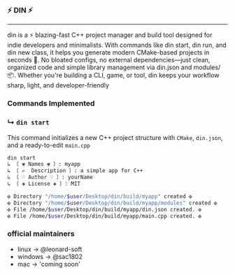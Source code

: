 ### ⚡ DIN ⚡ 

---

din is a ⚡ blazing-fast C++ project manager and build tool designed for indie developers and minimalists. With commands like din start, din run, and din new class, it helps you generate modern CMake-based projects in seconds 🚀. No bloated configs, no external dependencies—just clean, organized code and simple library management via din.json and modules/ 📦. Whether you're building a CLI, game, or tool, din keeps your workflow sharp, light, and developer-friendly

### Commands Implemented

### ↳ `din start` 

This command initializes a new C++ project structure with `CMake`, `din.json`, and a ready-to-edit `main.cpp`

```bash
din start
↳ 〔 ✾ Names ✾ 〕: myapp
↳ 〔 ✍  Description 〕: a simple app for C++
↳ 〔 ♡ Author ♡ 〕: yourName
↳ 〔 ❖ License ❖ 〕: MIT

✠ Directory "/home/$user/Desktop/din/build/myapp" created ✠
✠ Directory "/home/$user/Desktop/din/build/myapp/modules" created ✠
✠ File /home/$user/Desktop/din/build/myapp/din.json created. ✠
✠ File /home/$user/Desktop/din/build/myapp/main.cpp created. ✠
```

### official maintainers

- linux -> @leonard-soft
- windows -> @sac1802
- mac -> 'coming soon'
